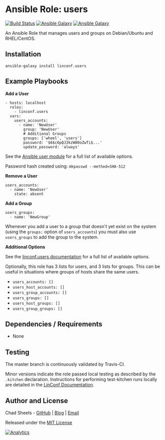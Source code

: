 # Ansible Role: users

[![Build Status](https://travis-ci.org/linconf/ansible-users.svg?branch=master)](https://travis-ci.org/linconf/ansible-users)
[![Ansible Galaxy](https://img.shields.io/badge/docs-ansible--users-blue.svg)](http://linconf.com/ansible-users/)
[![Ansible Galaxy](https://img.shields.io/badge/galaxy-linconf.users-660198.svg)](https://galaxy.ansible.com/linconf/users/)

An Ansible Role that manages users and groups on Debian/Ubuntu and RHEL/CentOS.

## Installation

```
ansible-galaxy install linconf.users
```

## Example Playbooks

**Add a User**

```
- hosts: localhost
  roles:
    - linconf.users
  vars:
    users_accounts:
      - name: 'NewUser'
        group: 'NewUser'
        # Additional Groups
        groups: ['wheel', 'users']
        password: '$6$c6pQJ3kzW80oZwTi$...'
        update_password: 'always'
```

See the [Ansible user module](http://docs.ansible.com/ansible/user_module.html) for a full list of available options.

Password hash created using: `mkpasswd --method=SHA-512`

**Remove a User**

```
users_accounts:
  - name: 'NewUser'
    state: absent
```

**Add a Group**

```
users_groups:
  - name: 'NewGroup'
```

Whenever you add a user to a group that doesn't yet exist on the system (using
the `groups:` option of `users_accounts`) you must also use `users_groups` to
add the group to the system.

**Additional Options**

See the [linconf.users documentation](http://linconf.com/ansible-users/) for a full list of available options.

Optionally, this role has 3 lists for users, and 3 lists for groups. This can be useful in 
situations where groups of hosts share the same users.

- `users_accounts: []`
- `users_host_accounts: []`
- `users_group_accounts: []`
- `users_groups: []`
- `users_host_groups: []`
- `users_group_groups: []`


## Dependencies / Requirements

- None

## Testing

The master branch is continuously validated by Travis-CI.

Minor versions indicate the role passed local testing as described by the
`.kitchen` declaration. Instructions for performing test-kitchen runs locally
are detailed in the [LinConf Documentation](http://linconf.com/about/methodology/).

## Author and License

Chad Sheets - [GitHub](https://github.com/cjsheets) | [Blog](http://chadsheets.com/) | [Email](mailto:chad@linconf.com)

Released under the [MIT License](https://tldrlegal.com/license/mit-license)

[![Analytics](https://cjs-beacon.appspot.com/UA-10006093-3/github/linconf/ansible-users?pixel)](https://github.com/linconf/ansible-users)